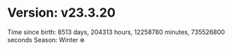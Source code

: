 # Version: v23.3.20
Time since birth: 8513 days, 204313 hours, 12258780 minutes, 735526800 seconds
Season: Winter ❄️
